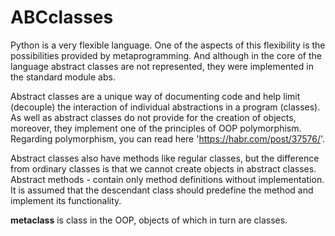 # ABCclasses

Python is a very flexible language. One of the aspects of this flexibility is the possibilities provided by metaprogramming. And although in the core of the language abstract classes are not represented, they were implemented in the standard module abs.

Abstract classes are a unique way of documenting code and help limit (decouple) the interaction of individual abstractions in a program (classes). As well as abstract classes do not provide for the creation of objects, moreover, they implement one of the principles of OOP polymorphism. Regarding polymorphism, you can read here 'https://habr.com/post/37576/'.

Abstract classes also have methods like regular classes, but the difference from ordinary classes is that we cannot create objects in abstract classes. Abstract methods - contain only method definitions without implementation. It is assumed that the descendant class should predefine the method and implement its functionality.

__metaclass__ is class in the OOP, objects of which in turn are classes.
